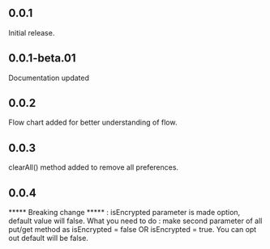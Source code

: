 ## 0.0.1
Initial release.

## 0.0.1-beta.01
Documentation updated

## 0.0.2
Flow chart added for better understanding of flow.

## 0.0.3
clearAll() method added to remove all preferences.

## 0.0.4
***** Breaking change ***** :
isEncrypted parameter is made option, default value will false.
What you need to do :
make second parameter of all put/get method as isEncrypted = false OR isEncrypted = true.
You can opt out default will be false.
